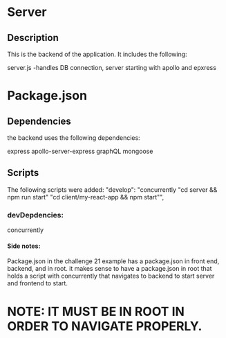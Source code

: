 # Server

## Description
This is the backend of the application.
It includes the following:

server.js
    -handles DB connection, server starting with apollo and epxress

# Package.json

## Dependencies
the backend uses the following dependencies:

express
apollo-server-express
graphQL
mongoose

## Scripts
The following scripts were added: 
"develop": "concurrently \"cd server && npm run start\" \"cd client/my-react-app && npm start\"",

### devDepdencies:
concurrently


#### Side notes:
Package.json in the challenge 21 example has a package.json in front end, backend, and in root.
it makes sense to have a package.json in root that holds a script with concurrently that navigates to backend to start server and frontend to start.
# NOTE: IT MUST BE IN ROOT IN ORDER TO NAVIGATE PROPERLY.